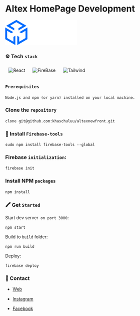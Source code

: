 Altex HomePage Development
==========================


![alt text](./public/images/altex-footer-logo.svg)


### ⚙️ Tech `stack` 
<img style='margin:10px' src="https://upload.wikimedia.org/wikipedia/commons/a/a7/React-icon.svg" width="60" alt="React">
 <img style='margin:10px'  src="https://www.svgrepo.com/show/353735/firebase.svg
" width="60" alt="FireBase">
<img style='margin:10px'  src="https://upload.wikimedia.org/wikipedia/commons/d/d5/Tailwind_CSS_Logo.svg" width="60" alt="Tailwind">

### `Prerequisites`
```
Node.js and npm (or yarn) installed on your local machine.
```

### Clone the `repository`
```
clone git@github.com:khaschuluu/altexnewfront.git
```

###  🔌  Install `Firebase-tools`

    sudo npm install firebase-tools --global

### Firebase `initialization`:

    firebase init

### Install NPM `packages`

```
npm install
```

###  🖍 Get `Started`

Start dev server` on port 3000`:

    npm start

Build to `build` folder:

    npm run build

Deploy:

    firebase deploy

### 📱 Contact

- [Web](https://altex.mn/)

- [Instagram](https://www.instagram.com/altex.mn/ )

- [Facebook](https://www.facebook.com/altex.mn/)